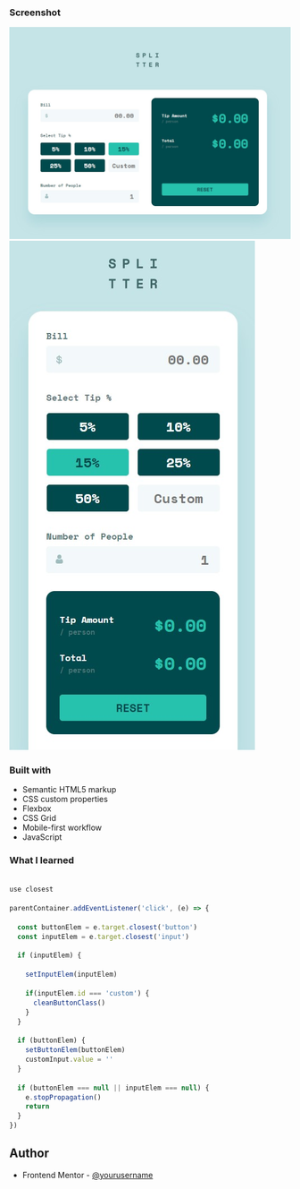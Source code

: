 

### Screenshot

![](./images/1.jpg)
![](./images/2.jpg)


### Built with

- Semantic HTML5 markup
- CSS custom properties
- Flexbox
- CSS Grid
- Mobile-first workflow
- JavaScript


### What I learned

```js

use closest

parentContainer.addEventListener('click', (e) => {

  const buttonElem = e.target.closest('button')
  const inputElem = e.target.closest('input')

  if (inputElem) {

    setInputElem(inputElem)

    if(inputElem.id === 'custom') {
      cleanButtonClass()
    }
  }

  if (buttonElem) {
    setButtonElem(buttonElem)
    customInput.value = ''
  }

  if (buttonElem === null || inputElem === null) {
    e.stopPropagation()
    return
  }
})
```


## Author

- Frontend Mentor - [@yourusername](https://www.frontendmentor.io/profile/frontend-en)
